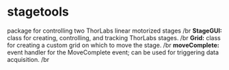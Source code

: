 stagetools
=============
package for controlling two ThorLabs linear motorized stages /br
**StageGUI:** class for creating, controlling, and tracking ThorLabs stages. /br
**Grid:** class for creating a custom grid on which to move the stage. /br
**moveComplete:** event handler for the MoveComplete event; can be used for triggering data acquisition. /br